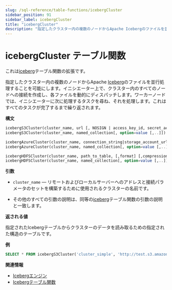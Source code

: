 ```yaml
---
slug: /sql-reference/table-functions/icebergCluster
sidebar_position: 91
sidebar_label: icebergCluster
title: "icebergCluster"
description: "指定したクラスター内の複数のノードからApache Icebergのファイルを並行処理するためのicebergテーブル関数の拡張です。"
---
```



# icebergCluster テーブル関数

これは[iceberg](/sql-reference/table-functions/iceberg.md)テーブル関数の拡張です。

指定したクラスター内の複数のノードからApache [Iceberg](https://iceberg.apache.org/)のファイルを並行処理することを可能にします。イニシエーター上で、クラスター内のすべてのノードへの接続を作成し、各ファイルを動的にディスパッチします。ワーカーノードでは、イニシエーターに次に処理するタスクを尋ね、それを処理します。これはすべてのタスクが完了するまで繰り返されます。

**構文**

``` sql
icebergS3Cluster(cluster_name, url [, NOSIGN | access_key_id, secret_access_key, [session_token]] [,format] [,compression_method])
icebergS3Cluster(cluster_name, named_collection[, option=value [,..]])

icebergAzureCluster(cluster_name, connection_string|storage_account_url, container_name, blobpath, [,account_name], [,account_key] [,format] [,compression_method])
icebergAzureCluster(cluster_name, named_collection[, option=value [,..]])

icebergHDFSCluster(cluster_name, path_to_table, [,format] [,compression_method])
icebergHDFSCluster(cluster_name, named_collection[, option=value [,..]])
```

**引数**

- `cluster_name` — リモートおよびローカルサーバーへのアドレスと接続パラメータのセットを構築するために使用されるクラスターの名前です。

- その他のすべての引数の説明は、同等の[iceberg](/sql-reference/table-functions/iceberg.md)テーブル関数の引数の説明と一致します。

**返される値**

指定されたIcebergテーブルからクラスターのデータを読み取るための指定された構造のテーブルです。

**例**

```sql
SELECT * FROM icebergS3Cluster('cluster_simple', 'http://test.s3.amazonaws.com/clickhouse-bucket/test_table', 'test', 'test')
```

**関連情報**

- [Icebergエンジン](/engines/table-engines/integrations/iceberg.md)
- [Icebergテーブル関数](sql-reference/table-functions/iceberg.md)
